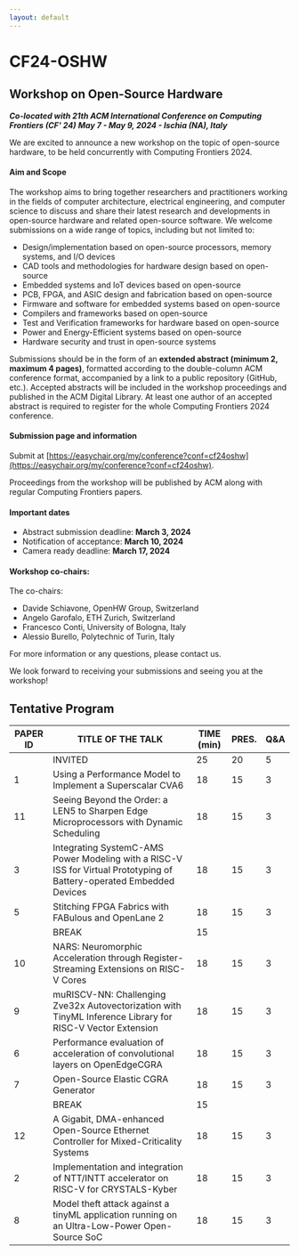 ```yaml
---
layout: default
---
```


# CF24-OSHW
## Workshop on Open-Source Hardware 

***Co-located with 21th ACM International Conference on Computing Frontiers (CF' 24)***
***May 7 - May 9, 2024 - Ischia (NA), Italy***

We are excited to announce a new workshop on the topic of open-source hardware, to be held concurrently with Computing Frontiers 2024.

#### Aim and Scope

The workshop aims to bring together researchers and practitioners working in the fields of computer architecture, electrical engineering, and computer science to discuss and share their latest research and developments in open-source hardware and related open-source software. We welcome submissions on a wide range of topics, including but not limited to:

- Design/implementation based on open-source processors, memory systems, and I/O devices
- CAD tools and methodologies for hardware design based on open-source
- Embedded systems and IoT devices based on open-source
- PCB, FPGA, and ASIC design and fabrication based on open-source
- Firmware and software for embedded systems based on open-source
- Compilers and frameworks based on open-source
- Test and Verification frameworks for hardware based on open-source
- Power and Energy-Efficient systems based on open-source
- Hardware security and trust in open-source systems

Submissions should be in the form of an **extended abstract (minimum 2, maximum 4 pages)**, formatted according to the double-column ACM conference format, accompanied by a link to a public repository (GitHub, etc.). Accepted abstracts will be included in the workshop proceedings and published in the ACM Digital Library. At least one author of an accepted abstract is required to register for the whole Computing Frontiers 2024 conference.

#### Submission page and information
Submit at [https://easychair.org/my/conference?conf=cf24oshw](https://easychair.org/my/conference?conf=cf24oshw).

Proceedings from the workshop will be published by ACM along with regular Computing Frontiers papers.

#### Important dates
 - Abstract submission deadline: **March 3, 2024**
 - Notification of acceptance: **March 10, 2024**
 - Camera ready deadline: **March 17, 2024**

#### Workshop co-chairs:
The co-chairs:
 - Davide Schiavone, OpenHW Group, Switzerland 
 - Angelo Garofalo, ETH Zurich, Switzerland
 - Francesco Conti, University of Bologna, Italy
 - Alessio Burello, Polytechnic of Turin, Italy

For more information or any questions, please contact us.

We look forward to receiving your submissions and seeing you at the workshop!

## Tentative Program

| PAPER ID | TITLE OF THE TALK                                                                                                     | TIME (min)    | PRES. | Q&A |
|----------|-----------------------------------------------------------------------------------------------------------------------|---------------|-------|-----|
|          | INVITED                                                                                                               | 25            | 20    | 5   |
| 1        | Using a Performance Model to Implement a Superscalar CVA6                                                             | 18            | 15    | 3   |
| 11       | Seeing Beyond the Order: a LEN5 to Sharpen Edge Microprocessors with Dynamic Scheduling                               | 18            | 15    | 3   |
| 3        | Integrating SystemC-AMS Power Modeling with a RISC-V ISS for Virtual Prototyping of Battery-operated Embedded Devices | 18            | 15    | 3   |
| 5        | Stitching FPGA Fabrics with FABulous and OpenLane 2                                                                   | 18            | 15    | 3   |
|          | BREAK                                                                                                                 | 15            |       |     |
| 10       | NARS: Neuromorphic Acceleration through Register-Streaming Extensions on RISC-V Cores                                 | 18            | 15    | 3   |
| 9        | muRISCV-NN: Challenging Zve32x Autovectorization with TinyML Inference Library for RISC-V Vector Extension            | 18            | 15    | 3   |
| 6        | Performance evaluation of acceleration of convolutional layers on OpenEdgeCGRA                                        | 18            | 15    | 3   |
| 7        | Open-Source Elastic CGRA Generator                                                                                    | 18            | 15    | 3   |
|          | BREAK                                                                                                                 | 15            |       |     |
| 12       | A Gigabit, DMA-enhanced Open-Source Ethernet Controller for Mixed-Criticality Systems                                 | 18            | 15    | 3   |
| 2        | Implementation and integration of NTT/INTT accelerator on RISC-V for CRYSTALS-Kyber                                   | 18            | 15    | 3   |
| 8        | Model theft attack against a tinyML application running on an Ultra-Low-Power Open-Source SoC                         | 18            | 15    | 3   |



